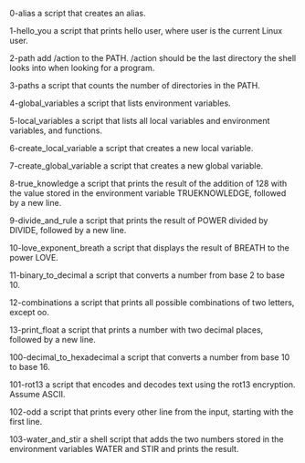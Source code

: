 0-alias a script that creates an alias.

1-hello_you a script that prints hello user, where user is the current Linux user.

2-path add /action to the PATH. /action should be the last directory the shell looks into when looking for a program.

3-paths a script that counts the number of directories in the PATH.

4-global_variables  a script that lists environment variables.

5-local_variables a script that lists all local variables and environment variables, and functions.

6-create_local_variable a script that creates a new local variable.

7-create_global_variable a script that creates a new global variable.


8-true_knowledge a script that prints the result of the addition of 128 with the value stored in the environment variable TRUEKNOWLEDGE, followed by a new line.

9-divide_and_rule a script that prints the result of POWER divided by DIVIDE, followed by a new line.

10-love_exponent_breath a script that displays the result of BREATH to the power LOVE.

11-binary_to_decimal a script that converts a number from base 2 to base 10.

12-combinations a script that prints all possible combinations of two letters, except oo.

13-print_float a script that prints a number with two decimal places, followed by a new line.

100-decimal_to_hexadecimal  a script that converts a number from base 10 to base 16.

101-rot13 a script that encodes and decodes text using the rot13 encryption. Assume ASCII.

102-odd  a script that prints every other line from the input, starting with the first line.

103-water_and_stir a shell script that adds the two numbers stored in the environment variables WATER and STIR and prints the result.
